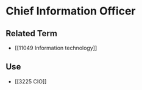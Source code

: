 # Chief Information Officer  

## Related Term

- [[11049 Information technology]]  

## Use

- [[3225 CIO]]  


